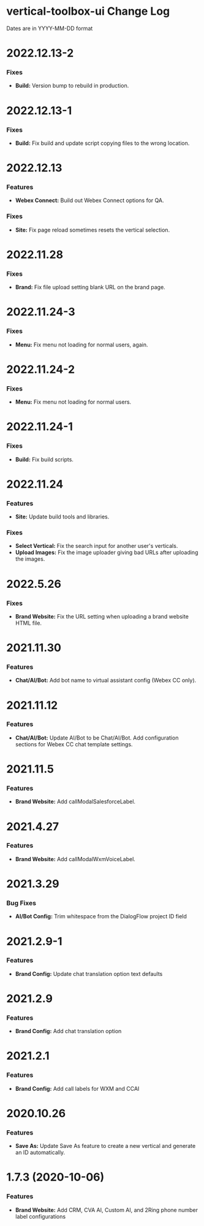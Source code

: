 # vertical-toolbox-ui Change Log

Dates are in YYYY-MM-DD format


# 2022.12.13-2

### Fixes
* **Build:** Version bump to rebuild in production.


# 2022.12.13-1

### Fixes
* **Build:** Fix build and update script copying files to the wrong location.


# 2022.12.13

### Features
* **Webex Connect:** Build out Webex Connect options for QA.

### Fixes
* **Site:** Fix page reload sometimes resets the vertical selection.


# 2022.11.28

### Fixes
* **Brand:** Fix file upload setting blank URL on the brand page.


# 2022.11.24-3

### Fixes
* **Menu:** Fix menu not loading for normal users, again.


# 2022.11.24-2

### Fixes
* **Menu:** Fix menu not loading for normal users.


# 2022.11.24-1

### Fixes
* **Build:** Fix build scripts.


# 2022.11.24

### Features
* **Site:** Update build tools and libraries.

### Fixes
* **Select Vertical:** Fix the search input for another user's verticals.
* **Upload Images:** Fix the image uploader giving bad URLs after uploading
the images.


# 2022.5.26

### Fixes
* **Brand Website:** Fix the URL setting when uploading a brand website HTML
file.


# 2021.11.30

### Features
* **Chat/AI/Bot:** Add bot name to virtual assistant config (Webex CC only).


# 2021.11.12

### Features
* **Chat/AI/Bot:** Update AI/Bot to be Chat/AI/Bot. Add configuration sections
for Webex CC chat template settings.


# 2021.11.5

### Features
* **Brand Website:** Add callModalSalesforceLabel.


# 2021.4.27

### Features
* **Brand Website:** Add callModalWxmVoiceLabel.


# 2021.3.29

### Bug Fixes
* **AI/Bot Config:** Trim whitespace from the DialogFlow project ID field


# 2021.2.9-1

### Features

* **Brand Config:** Update chat translation option text defaults


# 2021.2.9

### Features

* **Brand Config:** Add chat translation option


# 2021.2.1

### Features

* **Brand Config:** Add call labels for WXM and CCAI


# 2020.10.26

### Features

* **Save As:** Update Save As feature to create a new vertical and generate an ID automatically.


# 1.7.3 (2020-10-06)

### Features

* **Brand Website:** Add CRM, CVA AI, Custom AI, and 2Ring phone number label configurations
